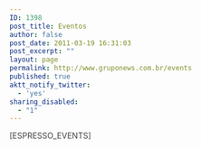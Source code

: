 ```yaml
---
ID: 1398
post_title: Eventos
author: false
post_date: 2011-03-19 16:31:03
post_excerpt: ""
layout: page
permalink: http://www.gruponews.com.br/events
published: true
aktt_notify_twitter:
  - 'yes'
sharing_disabled:
  - "1"
---
```

<span style="color: #444444;">[ESPRESSO_EVENTS]</span>